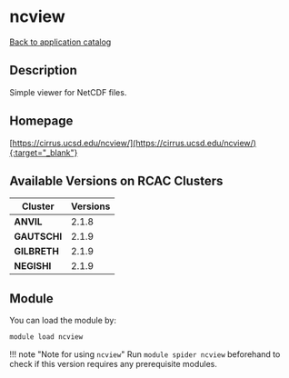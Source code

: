 # ncview

[Back to application catalog](../app_catalog.md)

## Description

Simple viewer for NetCDF files.

## Homepage

[https://cirrus.ucsd.edu/ncview/](https://cirrus.ucsd.edu/ncview/){:target="_blank"}

## Available Versions on RCAC Clusters

|Cluster|Versions|
|---|---|
**ANVIL**|2.1.8
**GAUTSCHI**|2.1.9
**GILBRETH**|2.1.9
**NEGISHI**|2.1.9

## Module

You can load the module by:

```bash
module load ncview
```

!!! note "Note for using `ncview`"
    Run `module spider ncview` beforehand to check if this version requires any prerequisite modules.
